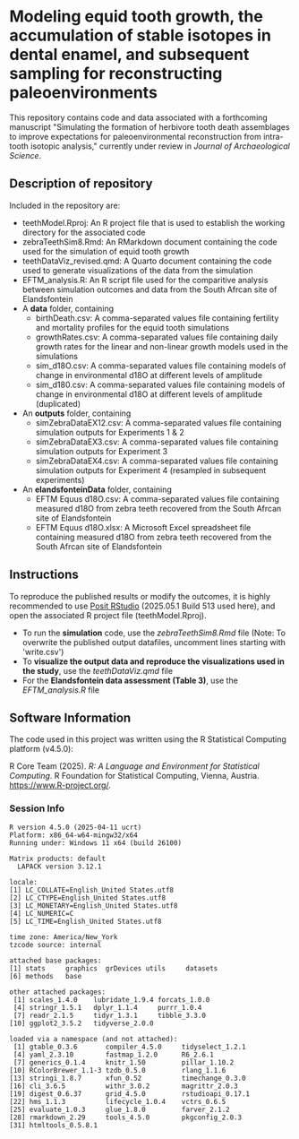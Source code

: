 # Modeling equid tooth growth, the accumulation of stable isotopes in dental enamel, and subsequent sampling for reconstructing paleoenvironments
This repository contains code and data associated with a forthcoming manuscript "Simulating the formation of herbivore tooth death assemblages to improve
expectations for paleoenvironmental reconstruction from intra-tooth isotopic analysis," currently under review in _Journal of Archaeological Science_. 
## Description of repository
Included in the repository are:
 - teethModel.Rproj: An R project file that is used to establish the working directory for the associated code
 - zebraTeethSim8.Rmd: An RMarkdown document containing the code used for the simulation of equid tooth growth
 - teethDataViz_revised.qmd: A Quarto document containing the code used to generate visualizations of the data from the simulation
 - EFTM_analysis.R: An R script file used for the comparitive analysis between simulation outcomes and data from the South Afrcan site of Elandsfontein
 - A **data** folder, containing
   - birthDeath.csv: A comma-separated values file containing fertility and mortality profiles for the equid tooth simulations
   - growthRates.csv: A comma-separated values file containing daily growth rates for the linear and non-linear growth models used in the simulations
   - sim_d18O.csv: A comma-separated values file containing models of change in environmental d18O at different levels of amplitude
   - sim_d180.csv: A comma-separated values file containing models of change in environmental d18O at different levels of amplitude (duplicated)
 - An **outputs** folder, containing
   - simZebraDataEX12.csv: A comma-separated values file containing simulation outputs for Experiments 1 & 2
   - simZebraDataEX3.csv: A comma-separated values file containing simulation outputs for Experiment 3
   - simZebraDataEX4.csv: A comma-separated values file containing simulation outputs for Experiment 4 (resampled in subsequent experiments)
 - An **elandsfonteinData** folder, containing
   - EFTM Equus d18O.csv: A comma-separated values file containing measured d18O from zebra teeth recovered from the South Afrcan site of Elandsfontein
   - EFTM Equus d18O.xlsx: A Microsoft Excel spreadsheet file containing measured d18O from zebra teeth recovered from the South Afrcan site of Elandsfontein

## Instructions
To reproduce the published results or modify the outcomes, it is highly recommended to use [Posit RStudio](https://posit.co/download/rstudio-desktop/) (2025.05.1 Build 513 used here), and open the associated R project file (teethModel.Rproj). 
- To run the **simulation** code, use the *zebraTeethSim8.Rmd* file (Note: To overwrite the published output datafiles, uncomment lines starting with 'write.csv')
- To **visualize the output data and reproduce the visualizations used in the study**, use the *teethDataViz.qmd* file
- For the **Elandsfontein data assessment (Table 3)**, use the *EFTM_analysis.R* file

## Software Information
The code used in this project was written using the R Statistical Computing platform (v4.5.0):

  R Core Team (2025). _R: A Language and Environment
  for Statistical Computing_. R Foundation for
  Statistical Computing, Vienna, Austria.
  <https://www.R-project.org/>.

### Session Info

```
R version 4.5.0 (2025-04-11 ucrt)
Platform: x86_64-w64-mingw32/x64
Running under: Windows 11 x64 (build 26100)

Matrix products: default
  LAPACK version 3.12.1

locale:
[1] LC_COLLATE=English_United States.utf8 
[2] LC_CTYPE=English_United States.utf8   
[3] LC_MONETARY=English_United States.utf8
[4] LC_NUMERIC=C                          
[5] LC_TIME=English_United States.utf8    

time zone: America/New_York
tzcode source: internal

attached base packages:
[1] stats     graphics  grDevices utils     datasets 
[6] methods   base     

other attached packages:
 [1] scales_1.4.0    lubridate_1.9.4 forcats_1.0.0  
 [4] stringr_1.5.1   dplyr_1.1.4     purrr_1.0.4    
 [7] readr_2.1.5     tidyr_1.3.1     tibble_3.3.0   
[10] ggplot2_3.5.2   tidyverse_2.0.0

loaded via a namespace (and not attached):
 [1] gtable_0.3.6       compiler_4.5.0     tidyselect_1.2.1  
 [4] yaml_2.3.10        fastmap_1.2.0      R6_2.6.1          
 [7] generics_0.1.4     knitr_1.50         pillar_1.10.2     
[10] RColorBrewer_1.1-3 tzdb_0.5.0         rlang_1.1.6       
[13] stringi_1.8.7      xfun_0.52          timechange_0.3.0  
[16] cli_3.6.5          withr_3.0.2        magrittr_2.0.3    
[19] digest_0.6.37      grid_4.5.0         rstudioapi_0.17.1 
[22] hms_1.1.3          lifecycle_1.0.4    vctrs_0.6.5       
[25] evaluate_1.0.3     glue_1.8.0         farver_2.1.2      
[28] rmarkdown_2.29     tools_4.5.0        pkgconfig_2.0.3   
[31] htmltools_0.5.8.1
```
